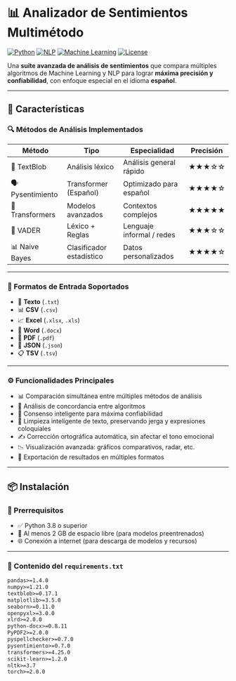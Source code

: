 # 📊 Analizador de Sentimientos Multimétodo

[![Python](https://img.shields.io/badge/Python-3.8%2B-blue?logo=python&logoColor=white)](https://www.python.org/)
[![NLP](https://img.shields.io/badge/NLP-Sentiment%20Analysis-orange?logo=ai&logoColor=white)]()
[![Machine Learning](https://img.shields.io/badge/Machine-Learning-success?logo=tensorflow&logoColor=white)]()
[![License](https://img.shields.io/badge/License-MIT-green?logo=open-source-initiative&logoColor=white)](./LICENSE)

Una **suite avanzada de análisis de sentimientos** que compara múltiples algoritmos de Machine Learning y NLP para lograr **máxima precisión y confiabilidad**, con enfoque especial en el idioma **español**.

---

## 🚀 Características

### 🔍 Métodos de Análisis Implementados

| Método          | Tipo                   | Especialidad                  | Precisión    |
|----------------|------------------------|-------------------------------|--------------|
| 🧠 TextBlob     | Análisis léxico         | Análisis general rápido       | ★★★☆☆        |
| 🗣️ Pysentimiento | Transformer (Español)   | Optimizado para español       | ★★★★☆        |
| 🤖 Transformers | Modelos avanzados       | Contextos complejos           | ★★★★★        |
| 📏 VADER        | Léxico + Reglas         | Lenguaje informal / redes     | ★★★☆☆        |
| 📊 Naive Bayes  | Clasificador estadístico| Datos personalizados          | ★★★★☆        |

---

### 📁 Formatos de Entrada Soportados

- 📝 **Texto** (`.txt`)  
- 📊 **CSV** (`.csv`)  
- 📈 **Excel** (`.xlsx`, `.xls`)  
- 📄 **Word** (`.docx`)  
- 📕 **PDF** (`.pdf`)  
- 🧾 **JSON** (`.json`)  
- 📋 **TSV** (`.tsv`)  

---

### ⚙️ Funcionalidades Principales

- 📊 Comparación simultánea entre múltiples métodos de análisis  
- 🔄 Análisis de concordancia entre algoritmos  
- 🎯 Consenso inteligente para máxima confiabilidad  
- 🧹 Limpieza inteligente de texto, preservando jerga y expresiones coloquiales  
- ✍️ Corrección ortográfica automática, sin afectar el tono emocional  
- 📉 Visualización avanzada: gráficos comparativos, radar, etc.  
- 💾 Exportación de resultados en múltiples formatos  

---

## 📦 Instalación

### 🔧 Prerrequisitos

- ✅ Python 3.8 o superior  
- 💾 Al menos 2 GB de espacio libre (para modelos preentrenados)  
- 🌐 Conexión a internet (para descarga de modelos y recursos)

---

### 📄 Contenido del `requirements.txt`

```txt
pandas>=1.4.0
numpy>=1.21.0
textblob>=0.17.1
matplotlib>=3.5.0
seaborn>=0.11.0
openpyxl>=3.0.0
xlrd>=2.0.0
python-docx>=0.8.11
PyPDF2>=2.0.0
pyspellchecker>=0.7.0
pysentimiento>=0.7.0
transformers>=4.25.0
scikit-learn>=1.2.0
nltk>=3.7
torch>=2.0.0

